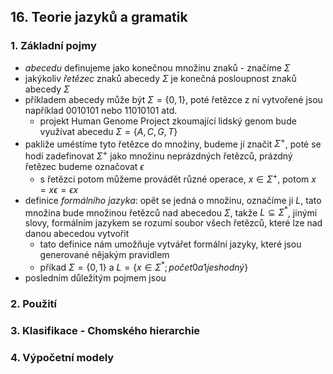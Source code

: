 ## 16. Teorie jazyků a gramatik

### 1. Základní pojmy

- *abecedu* definujeme jako konečnou množinu znaků - značíme $\Sigma$
- jakýkoliv *řetězec* znaků abecedy $\Sigma$ je konečná posloupnost znaků abecedy $\Sigma$
- příkladem abecedy může být $\Sigma = \{0,1\}$, poté řetězce z ní vytvořené jsou například $0010101$ nebo $11010101$ atd.
	- projekt Human Genome Project zkoumající lidský genom bude využívat abecedu $\Sigma = \{A, C, G, T\}$
- pakliže uméstíme tyto řetězce do množiny, budeme jí značit $\Sigma ^+$, poté se hodí zadefinovat $\Sigma^+$ jako množinu neprázdných řetězců, prázdný řetězec budeme označovat $\epsilon$
	- s řetězci potom můžeme provádět různé operace, $x \in \Sigma^+$, potom $x = x\epsilon = \epsilon x$
- definice *formálního jazyka*: opět se jedná o množinu, označíme ji $L$, tato množina bude množinou řetězců nad abecedou $\Sigma$, takže $L \subseteq \Sigma^*$, jinými slovy, formálním jazykem se rozumí soubor všech řetězců, které lze nad danou abecedou vytvořit
	- tato definice nám umožňuje vytvářet formální jazyky, které jsou generované nějakým pravidlem
	- příkad $\Sigma = \{0,1\}$ a $L = \{x \in \Sigma^*; počet 0 a 1 je shodný\}$
- posledním důležitým pojmem jsou 

### 2. Použití
### 3. Klasifikace - Chomského hierarchie
### 4. Výpočetní modely